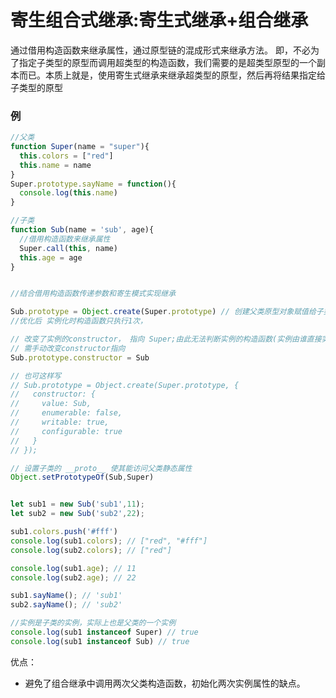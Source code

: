 # <a name="寄生组合式继承">寄生组合式继承:寄生式继承+组合继承</a>
通过借用构造函数来继承属性，通过原型链的混成形式来继承方法。
即，不必为了指定子类型的原型而调用超类型的构造函数，我们需要的是超类型原型的一个副本而已。本质上就是，使用寄生式继承来继承超类型的原型，然后再将结果指定给子类型的原型

### 例
```js
//父类
function Super(name = "super"){
  this.colors = ["red"]
  this.name = name
}
Super.prototype.sayName = function(){
  console.log(this.name)
}

//子类
function Sub(name = 'sub', age){
  //借用构造函数来继承属性
  Super.call(this, name)
  this.age = age
}


//结合借用构造函数传递参数和寄生模式实现继承

Sub.prototype = Object.create(Super.prototype) // 创建父类原型对象赋值给子类的原型
//优化后 实例化时构造函数只执行1次，

// 改变了实例的constructor， 指向 Super;由此无法判断实例的构造函数(实例由谁直接实例化的)，
// 需手动改变constructor指向
Sub.prototype.constructor = Sub

// 也可这样写
// Sub.prototype = Object.create(Super.prototype, {
//   constructor: {
//     value: Sub,
//     enumerable: false,
//     writable: true,
//     configurable: true
//   }
// });

// 设置子类的 __proto__ 使其能访问父类静态属性
Object.setPrototypeOf(Sub,Super)


let sub1 = new Sub('sub1',11);
let sub2 = new Sub('sub2',22);

sub1.colors.push('#fff')
console.log(sub1.colors); // ["red", "#fff"]
console.log(sub2.colors); // ["red"]

console.log(sub1.age); // 11
console.log(sub2.age); // 22

sub1.sayName(); // 'sub1'
sub2.sayName(); // 'sub2'  

//实例是子类的实例，实际上也是父类的一个实例
console.log(sub1 instanceof Super) // true
console.log(sub1 instanceof Sub) // true
```

优点：
 * 避免了组合继承中调用两次父类构造函数，初始化两次实例属性的缺点。